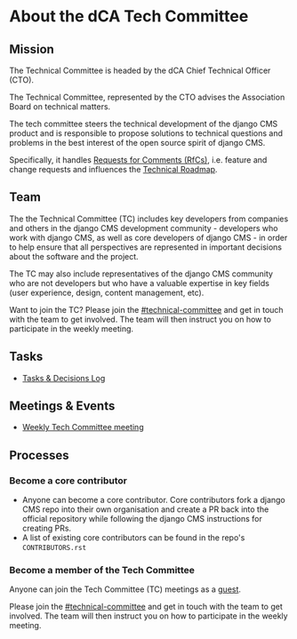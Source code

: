 # About the dCA Tech Committee

## Mission

The Technical Committee is headed by the dCA Chief Technical Officer (CTO). 

The Technical Committee, represented by the CTO advises the Association Board on technical matters. 

The tech committee steers the technical development of the django CMS product and is responsible to propose solutions to technical questions and problems in the best interest of the open source spirit of django CMS. 

Specifically, it handles [Requests for Comments (RfCs)](https://github.com/django-cms/django-cms/discussions), i.e. feature and change requests and influences the [Technical Roadmap](https://www.django-cms.org/en/roadmap/).

## Team

The the Technical Committee (TC) includes key developers from companies and others in the django CMS development community - developers who work with django CMS, as well as core developers of django CMS - in order to help ensure that all perspectives are represented in important decisions about the software and the project.

The TC may also include representatives of the django CMS community who are not developers but who have a valuable expertise in key fields (user experience, design, content management, etc).

Want to join the TC? Please join the [#technical-committee](https://discord-tech-committee-channel.django-cms.org) and get in touch with the team to get involved. The team will then instruct you on how to participate in the weekly meeting.



## Tasks

- [Tasks & Decisions Log](/tech-committee/tasks-and-decisions-log.md)

## Meetings & Events

- [Weekly Tech Committee meeting](/tech-committee/weekly-tech-committee-meeting.md)


## Processes

### Become a core contributor
- Anyone can become a core contributor. Core contributors fork a django CMS repo into their own organisation and create a PR back into the official repository while following the django CMS instructions for creating PRs.
- A list of existing core contributors can be found in the repo's `CONTRIBUTORS.rst`

### Become a member of the Tech Committee

Anyone can join the Tech Committee (TC) meetings as a [guest](/tech-committee/weekly-tech-committee-meeting.md).

Please join the [#technical-committee](https://discord-tech-committee-channel.django-cms.org) and get in touch with the team to get involved. The team will then instruct you on how to participate in the weekly meeting.


